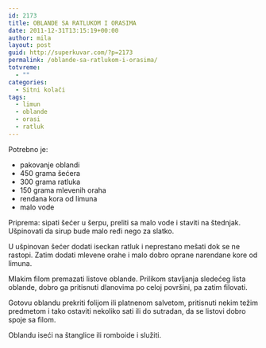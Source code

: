 ```yaml
---
id: 2173
title: OBLANDE SA RATLUKOM I ORASIMA
date: 2011-12-31T13:15:19+00:00
author: mila
layout: post
guid: http://superkuvar.com/?p=2173
permalink: /oblande-sa-ratlukom-i-orasima/
totvreme:
  - ""
categories:
  - Sitni kolači
tags:
  - limun
  - oblande
  - orasi
  - ratluk
---
```

Potrebno je:

  * pakovanje oblandi
  * 450 grama šećera
  * 300 grama ratluka
  * 150 grama mlevenih oraha
  * rendana kora od limuna
  * malo vode

Priprema: sipati šećer u šerpu, preliti sa malo vode i staviti na štednjak. Ušpinovati da sirup bude malo ređi nego za slatko.

U ušpinovan šećer dodati iseckan ratluk i neprestano mešati dok se ne rastopi. Zatim dodati mlevene orahe i malo dobro oprane narendane kore od limuna.

Mlakim filom premazati listove oblande. Prilikom stavljanja sledećeg lista oblande, dobro ga pritisnuti dlanovima po celoj površini, pa zatim filovati.

Gotovu oblandu prekriti folijom ili platnenom salvetom, pritisnuti nekim težim predmetom i tako ostaviti nekoliko sati ili do sutradan, da se listovi dobro spoje sa filom.

Oblandu iseći na štanglice ili romboide i služiti.